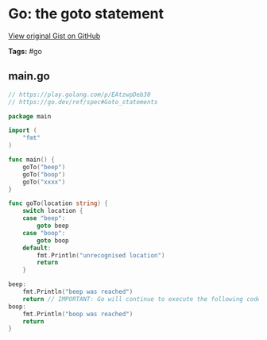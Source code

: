 # Go: the goto statement 

[View original Gist on GitHub](https://gist.github.com/Integralist/e056ae364b2f10cc01d26d5525ec269b)

**Tags:** #go

## main.go

```go
// https://play.golang.com/p/EAtzwpDeb30
// https://go.dev/ref/spec#Goto_statements

package main

import (
	"fmt"
)

func main() {
	goTo("beep")
	goTo("boop")
	goTo("xxxx")
}

func goTo(location string) {
	switch location {
	case "beep":
		goto beep
	case "boop":
		goto boop
	default:
		fmt.Println("unrecognised location")
		return
	}

beep:
	fmt.Println("beep was reached")
	return // IMPORTANT: Go will continue to execute the following code, so return to avoid accidentally printing "boop was reached"
boop:
	fmt.Println("boop was reached")
	return
}
```

